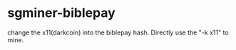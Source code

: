 # sgminer-biblepay
change the x11(darkcoin) into the biblepay hash. Directly use the "-k x11" to mine.
